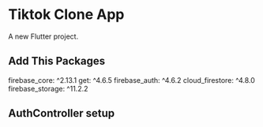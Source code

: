 # Tiktok Clone App

A new Flutter project.


## Add This Packages 
firebase_core: ^2.13.1
get: ^4.6.5
firebase_auth: ^4.6.2
cloud_firestore: ^4.8.0
firebase_storage: ^11.2.2



## AuthController setup


<!-- ## Tiktok Clone App SignUp Screen Ui Preview


<table>
  
  
<tr>                    
   <th>SignUp Screen Ui View</th>
</tr>  
  
  
  
<tr>

<td>
  <img src="https://github.com/mdsomad/Tiktok-Clone-App/assets/103892160/0568fbbb-4621-4f56-bc55-a75a98a423e3" alt="SignUp Screen View Example" width="260"/>
</td>
 
  
</tr>

</table> -->
